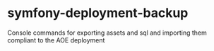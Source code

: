 symfony-deployment-backup
=========================

Console commands for exporting assets and sql and importing them compliant to the AOE deployment

